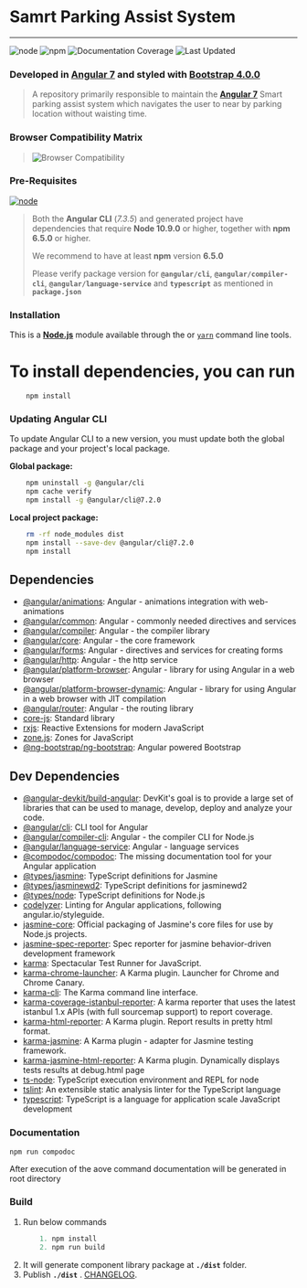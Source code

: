 
# Samrt Parking Assist System
---

![node](https://img.shields.io/badge/node-10.16.0-0093E0.svg) ![npm](https://img.shields.io/badge/npm-6.9.0-0093E0.svg)
 ![Documentation Coverage](https://img.shields.io/badge/Documentation%20Coverage-96%25-4CB944.svg) ![Last Updated](https://img.shields.io/badge/Last%20Updated-2019%2F06%2F15-0093E0.svg)

### Developed in [Angular 7](https://angular.io/ "Link to Angular JS site") and styled with [Bootstrap 4.0.0](https://github.com/twbs/bootstrap/tree/v4.0.0 "Link to Bootstrap site")

>A repository primarily responsible to maintain the **[Angular 7](https://angular.io/ "Link to Angular JS site")** Smart parking assist system which navigates the user to near by parking location without waisting time.
>

### Browser Compatibility Matrix
>![Browser Compatibility](./assets/compatibility.JPG "Browser Compatibility Matrix")

### Pre-Requisites
[![node](https://img.shields.io/badge/node-%3E%3D%2010.9.0-4CB944.svg)](https://nodejs.org/en/download/releases/)

>Both the **Angular CLI** (*7.3.5*) and generated project have dependencies that require **Node 10.9.0** or higher, together with **npm 6.5.0** or higher.
>
>We recommend to have at least **npm** version **6.5.0**
>
>Please verify package version for **`@angular/cli`**, **`@angular/compiler-cli`**, **`@angular/language-service`** and **`typescript`** as mentioned in **`package.json`**

### Installation
This is a [**Node.js**](https://nodejs.org/) module available through the 
or 
[`yarn`](https://yarnpkg.com/en/)
command line tools.
# To install dependencies, you can run
        npm install
### Updating Angular CLI
To update Angular CLI to a new version, you must update both the global package and your project's local package.

**Global package:**
```bash
    npm uninstall -g @angular/cli
    npm cache verify
    npm install -g @angular/cli@7.2.0
```
**Local project package:**
```bash
    rm -rf node_modules dist
    npm install --save-dev @angular/cli@7.2.0
    npm install
```

## Dependencies

- [@angular/animations](https://ghub.io/@angular/animations): Angular - animations integration with web-animations
- [@angular/common](https://ghub.io/@angular/common): Angular - commonly needed directives and services
- [@angular/compiler](https://ghub.io/@angular/compiler): Angular - the compiler library
- [@angular/core](https://ghub.io/@angular/core): Angular - the core framework
- [@angular/forms](https://ghub.io/@angular/forms): Angular - directives and services for creating forms
- [@angular/http](https://ghub.io/@angular/http): Angular - the http service
- [@angular/platform-browser](https://ghub.io/@angular/platform-browser): Angular - library for using Angular in a web browser
- [@angular/platform-browser-dynamic](https://ghub.io/@angular/platform-browser-dynamic): Angular - library for using Angular in a web browser with JIT compilation
- [@angular/router](https://ghub.io/@angular/router): Angular - the routing library
- [core-js](https://ghub.io/core-js): Standard library
- [rxjs](https://ghub.io/rxjs): Reactive Extensions for modern JavaScript
- [zone.js](https://ghub.io/zone.js): Zones for JavaScript
- [@ng-bootstrap/ng-bootstrap](https://ghub.io/@ng-bootstrap/ng-bootstrap): Angular powered Bootstrap

## Dev Dependencies
- [@angular-devkit/build-angular](https://github.com/angular/angular-cli): DevKit's goal is to provide a large set of libraries that can be used to manage, develop, deploy and analyze your code.
- [@angular/cli](https://ghub.io/@angular/cli): CLI tool for Angular
- [@angular/compiler-cli](https://ghub.io/@angular/compiler-cli): Angular - the compiler CLI for Node.js
- [@angular/language-service](https://ghub.io/@angular/language-service): Angular - language services
- [@compodoc/compodoc](https://ghub.io/@compodoc/compodoc): The missing documentation tool for your Angular application
- [@types/jasmine](https://ghub.io/@types/jasmine): TypeScript definitions for Jasmine
- [@types/jasminewd2](https://ghub.io/@types/jasminewd2): TypeScript definitions for jasminewd2
- [@types/node](https://ghub.io/@types/node): TypeScript definitions for Node.js
- [codelyzer](https://ghub.io/codelyzer): Linting for Angular applications, following angular.io/styleguide.
- [jasmine-core](https://ghub.io/jasmine-core): Official packaging of Jasmine&#39;s core files for use by Node.js projects.
- [jasmine-spec-reporter](https://ghub.io/jasmine-spec-reporter): Spec reporter for jasmine behavior-driven development framework
- [karma](https://ghub.io/karma): Spectacular Test Runner for JavaScript.
- [karma-chrome-launcher](https://ghub.io/karma-chrome-launcher): A Karma plugin. Launcher for Chrome and Chrome Canary.
- [karma-cli](https://ghub.io/karma-cli): The Karma command line interface.
- [karma-coverage-istanbul-reporter](https://ghub.io/karma-coverage-istanbul-reporter): A karma reporter that uses the latest istanbul 1.x APIs (with full sourcemap support) to report coverage.
- [karma-html-reporter](https://ghub.io/karma-html-reporter): A Karma plugin. Report results in pretty html format.
- [karma-jasmine](https://ghub.io/karma-jasmine): A Karma plugin - adapter for Jasmine testing framework.
- [karma-jasmine-html-reporter](https://ghub.io/karma-jasmine-html-reporter): A Karma plugin. Dynamically displays tests results at debug.html page
- [ts-node](https://ghub.io/ts-node): TypeScript execution environment and REPL for node
- [tslint](https://ghub.io/tslint): An extensible static analysis linter for the TypeScript language
- [typescript](https://ghub.io/typescript): TypeScript is a language for application scale JavaScript development
### Documentation
```
npm run compodoc
```
After execution of the aove command documentation will be generated in root directory

### Build
1. Run below commands
    ```javascript
        1. npm install
        2. npm run build
    ```
2. It will generate component library package at **`./dist`** folder.
3. Publish **`./dist`** .
[CHANGELOG](CHANGELOG.md).